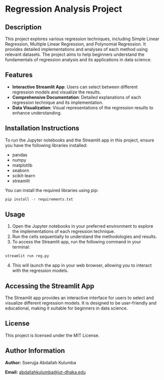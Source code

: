 # Regression Analysis Project

## Description
This project explores various regression techniques, including Simple Linear Regression, Multiple Linear Regression, and Polynomial Regression. It provides detailed implementations and analyses of each method using relevant datasets. The project aims to help beginners understand the fundamentals of regression analysis and its applications in data science.

## Features
- **Interactive Streamlit App**: Users can select between different regression models and visualize the results.
- **Comprehensive Documentation**: Detailed explanations of each regression technique and its implementation.
- **Data Visualization**: Visual representations of the regression results to enhance understanding.

## Installation Instructions
To run the Jupyter notebooks and the Streamlit app in this project, ensure you have the following libraries installed:
- pandas
- numpy
- matplotlib
- seaborn
- scikit-learn
- streamlit

You can install the required libraries using pip:
```bash
pip install -r requirements.txt
```

## Usage
1. Open the Jupyter notebooks in your preferred environment to explore the implementations of each regression technique.
2. Run the cells sequentially to understand the methodologies and results.
3. To access the Streamlit app, run the following command in your terminal:
```bash
streamlit run reg.py
```
4. This will launch the app in your web browser, allowing you to interact with the regression models.

## Accessing the Streamlit App
The Streamlit app provides an interactive interface for users to select and visualize different regression models. It is designed to be user-friendly and educational, making it suitable for beginners in data science.

## License
This project is licensed under the MIT License.

## Author Information
**Author:** Sserujja Abdallah Kulumba

**Email:** abdallahkulumba@iut-dhaka.edu 
